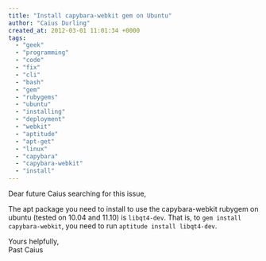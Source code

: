```yaml
---
title: "Install capybara-webkit gem on Ubuntu"
author: "Caius Durling"
created_at: 2012-03-01 11:01:34 +0000
tags:
  - "geek"
  - "programming"
  - "code"
  - "fix"
  - "cli"
  - "bash"
  - "gem"
  - "rubygems"
  - "ubuntu"
  - "installing"
  - "deployment"
  - "webkit"
  - "aptitude"
  - "apt-get"
  - "linux"
  - "capybara"
  - "capybara-webkit"
  - "install"
---
```


Dear future Caius searching for this issue,

The apt package you need to install to use the capybara-webkit rubygem on ubuntu (tested on 10.04 and 11.10) is `libqt4-dev`. That is, to `gem install capybara-webkit`, you need to run `aptitude install libqt4-dev`.

Yours helpfully,  
Past Caius
